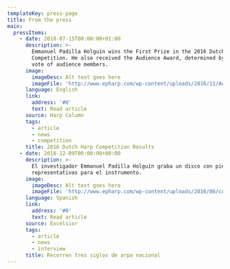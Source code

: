 ```yaml
---
templateKey: press-page
title: From the press
main:
  pressItems:
    - date: 2018-07-15T00:00:00+01:00
      description: >-
        Emmanuel Padilla Holguín wins the First Prize in the 2016 Dutch Harp
        Competition. He also received the Audience Award, determined by ballot
        vote of audience members.
      image:
        imageDesc: Alt text goes here
        imageFile: 'http://www.epharp.com/wp-content/uploads/2016/11/Awards-1-2.png'
      language: English
      link:
        address: '#0'
        text: Read article
      source: Harp Column
      tags:
        - article
        - news
        - competition
      title: 2016 Dutch Harp Competition Results
    - date: 2018-12-09T00:00:00+00:00
      description: >-
        El investigador Emmanuel Padilla Holguín graba un disco con piezas
        representativas para el instrumento.
      image:
        imageDesc: Alt text goes here
        imageFile: 'http://www.epharp.com/wp-content/uploads/2016/06/cd.jpeg'
      language: Spanish
      link:
        address: '#0'
        text: Read article
      source: Excelsior
      tags:
        - article
        - news
        - interview
      title: Recorren tres siglos de arpa nacional
---
```

